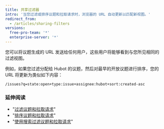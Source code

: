 ```yaml
---
title: 共享过滤器
intro: '当您过滤或排序议题和拉取请求时，浏览器的 URL 自动更新以匹配新视图。'
redirect_from:
  - /articles/sharing-filters
versions:
  free-pro-team: '*'
  enterprise-server: '*'
---
```


您可以将议题生成的 URL 发送给任何用户，这些用户将能够看到与您所见相同的过滤视图。

例如，如果您过滤分配给 Hubot 的议题，然后对最早的开放议题进行排序，您的 URL 将更新为类似如下内容：

```
/issues?q=state:open+type:issue+assignee:hubot+sort:created-asc
```

### 延伸阅读

* "[过滤议题和拉取请求](/articles/filtering-issues-and-pull-requests-by-labels)"
* "[排序议题和拉取请求](/articles/sorting-issues-and-pull-requests)"
* "[使用搜索过滤议题和拉取请求](/articles/using-search-to-filter-issues-and-pull-requests)"
